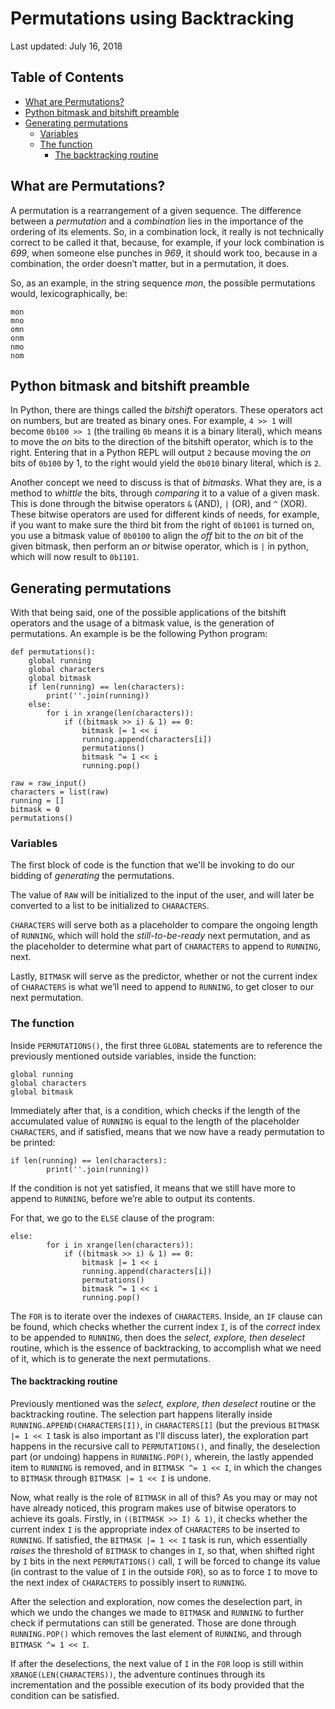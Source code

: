 Permutations using Backtracking
===============================

<div class="center">Last updated: July 16, 2018</div>


Table of Contents
-----------------

- [What are Permutations?](#what)
- [Python bitmask and bitshift preamble](#preamble)
- [Generating permutations](#generate)
  + [Variables](#variables)
  + [The function](#function)
    * [The backtracking routine](#backtrack)


<a name="what"></a> What are Permutations?
------------------------------------------

A permutation is a rearrangement of a given sequence. The difference between a _permutation_ and a
_combination_ lies in the importance of the ordering of its elements. So, in a combination lock, it
really is not technically correct to be called it that, because, for example, if your lock
combination is _699_, when someone else punches in _969_, it should work too, because in a
combination, the order doesn’t matter, but in a permutation, it does.

So, as an example, in the string sequence _mon_, the possible permutations would, lexicographically,
be:

```
mon
mno
omn
onm
nmo
nom
```


<a name="preamble"></a> Python bitmask and bitshift preamble
------------------------------------------------------------

In Python, there are things called the *bitshift* operators. These operators act on numbers, but are
treated as binary ones. For example, `4 >> 1` will become `0b100 >> 1` (the trailing `0b` means it
is a binary literal), which means to move the _on_ bits to the direction of the bitshift operator,
which is to the right. Entering that in a Python REPL will output `2` because moving the _on_ bits
of `0b100` by 1, to the right would yield the `0b010` binary literal, which is `2`.

Another concept we need to discuss is that of *bitmasks*. What they are, is a method to _whittle_
the bits, through _comparing_ it to a value of a given mask. This is done through the bitwise
operators `&` (AND), `|` (OR), and `^` (XOR). These bitwise operators are used for different kinds
of needs, for example, if you want to make sure the third bit from the right of `0b1001` is turned
on, you use a bitmask value of `0b0100` to align the _off_ bit to the _on_ bit of the given bitmask,
then perform an _or_ bitwise operator, which is `|` in python, which will now result to `0b1101`.


<a name="generate"></a> Generating permutations
-----------------------------------------------

With that being said, one of the possible applications of the bitshift operators and the usage of a
bitmask value, is the generation of permutations. An example is be the following Python program:

```
def permutations():
    global running
    global characters
    global bitmask
    if len(running) == len(characters):
        print(''.join(running))
    else:
        for i in xrange(len(characters)):
            if ((bitmask >> i) & 1) == 0:
                bitmask |= 1 << i
                running.append(characters[i])
                permutations()
                bitmask ^= 1 << i
                running.pop()

raw = raw_input()
characters = list(raw)
running = []
bitmask = 0
permutations()
```


### <a name="variables"></a> Variables

The first block of code is the function that we'll be invoking to do our bidding of _generating_ the
permutations.

The value of `RAW` will be initialized to the input of the user, and will later be converted to a
list to be initialized to `CHARACTERS`.

`CHARACTERS` will serve both as a placeholder to compare the ongoing length of `RUNNING`, which will
hold the _still-to-be-ready_ next permutation, and as the placeholder to determine what part of
`CHARACTERS` to append to `RUNNING`, next.

Lastly, `BITMASK` will serve as the predictor, whether or not the current index of `CHARACTERS` is
what we’ll need to append to `RUNNING`, to get closer to our next permutation.


### <a name="function"></a> The function

Inside `PERMUTATIONS()`, the first three `GLOBAL` statements are to reference the previously
mentioned outside variables, inside the function:

```
global running
global characters
global bitmask
```

Immediately after that, is a condition, which checks if the length of the accumulated value of
`RUNNING` is equal to the length of the placeholder `CHARACTERS`, and if satisfied, means that we
now have a ready permutation to be printed:

```
if len(running) == len(characters):
        print(''.join(running))
```

If the condition is not yet satisfied, it means that we still have more to append to `RUNNING`,
before we’re able to output its contents.

For that, we go to the `ELSE` clause of the program:

```
else:
        for i in xrange(len(characters)):
            if ((bitmask >> i) & 1) == 0:
                bitmask |= 1 << i
                running.append(characters[i])
                permutations()
                bitmask ^= 1 << i
                running.pop()
```

The `FOR` is to iterate over the indexes of `CHARACTERS`. Inside, an `IF` clause can be found, which
checks whether the current index `I`, is of the _correct_ index to be appended to `RUNNING`, then
does the _select, explore, then deselect_ routine, which is the essence of backtracking, to
accomplish what we need of it, which is to generate the next permutations.


#### <a name="backtrack"></a> The backtracking routine

Previously mentioned was the _select, explore, then deselect_ routine or the backtracking
routine. The selection part happens literally inside `RUNNING.APPEND(CHARACTERS[I])`, in
`CHARACTERS[I]` (but the previous `BITMASK |= 1 << I` task is also important as I'll discuss later),
the exploration part happens in the recursive call to `PERMUTATIONS()`, and finally, the deselection
part (or undoing) happens in `RUNNING.POP()`, wherein, the lastly appended item to `RUNNING` is
removed, and in `BITMASK ^= 1 << I`, in which the changes to `BITMASK` through `BITMASK |= 1 << I`
is undone.

Now, what really is the role of `BITMASK` in all of this? As you may or may not have already
noticed, this program makes use of bitwise operators to achieve its goals. Firstly, in 
`((BITMASK >> I) & 1)`, it checks whether the current index `I` is the appropriate index of 
`CHARACTERS` to be inserted to `RUNNING`. If satisfied, the `BITMASK |= 1 << I` task is run, which 
essentially _raises_ the threshold of `BITMASK` to changes in `I`, so that, when shifted right by 
`I` bits in the next `PERMUTATIONS()` call, `I` will be forced to change its value (in contrast to 
the value of `I` in the outside `FOR`), so as to force `I` to move to the next index of `CHARACTERS` 
to possibly insert to `RUNNING`.

After the selection and exploration, now comes the deselection part, in which we undo the changes we
made to `BITMASK` and `RUNNING` to further check if permutations can still be generated. Those are
done through `RUNNING.POP()` which removes the last element of `RUNNING`, and through 
`BITMASK ^= 1 << I`.

If after the deselections, the next value of `I` in the `FOR` loop is still within
`XRANGE(LEN(CHARACTERS))`, the adventure continues through its incrementation and the possible
execution of its body provided that the condition can be satisfied.
